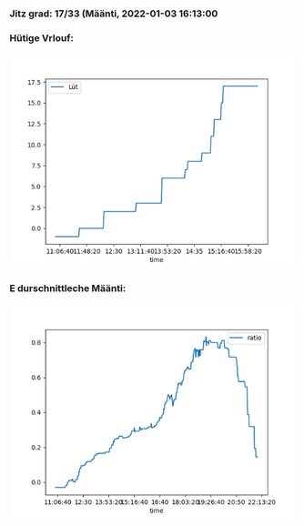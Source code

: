 ### Jitz grad: 17/33 (Määnti, 2022-01-03 16:13:00

### Hütige Vrlouf:
![Graph](Today.png)

### E durschnittleche Määnti:
![Graph](Määnti.png)